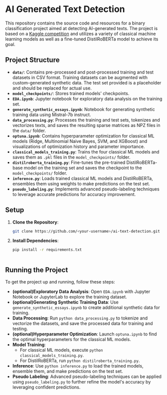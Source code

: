 # AI Generated Text Detection

This repository contains the source code and resources for a binary classification project aimed at detecting AI-generated texts. The project is based on a [Kaggle competition](https://www.kaggle.com/competitions/llm-detect-ai-generated-text) and utilizes a variety of classical machine learning models as well as a fine-tuned DistilRoBERTa model to achieve its goal.

## Project Structure

- **`data/`**: Contains pre-processed and post-processed training and test datasets in CSV format. Training datasets can be augmented with custom-generated synthetic data. The test set provided is a placeholder and should be replaced for actual use.
- **`model_checkpoints/`**: Stores trained models' checkpoints.
- **`EDA.ipynb`**: Jupyter notebook for exploratory data analysis on the training set.
- **`generate_synthetic_essays.ipynb`**: Notebook for generating synthetic training data using Mistral-7b instruct.
- **`data_processing.py`**: Processes the training and test sets, tokenizes and vectorizes texts, and saves the resulting sparse matrices as NPZ files in the `data/` folder.
- **`optuna.ipynb`**: Contains hyperparameter optimization for classical ML models (Ridge, Multinomial Naive Bayes, SVM, and XGBoost) and visualizations of optimization history and parameter importance.
- **`classical_models_training.py`**: Trains the four classical ML models and saves them as `.pkl` files in the `model_checkpoints/` folder.
- **`distilroberta_training.py`**: Fine-tunes the pre-trained DistilRoBERTa-base model on the training set and saves the checkpoint to the `model_checkpoints/` folder.
- **`inference.py`**: Loads trained classical ML models and DistilRoBERTa, ensembles them using weights to make predictions on the test set.
- **`pseudo_labeling.py`**: Implements advanced pseudo-labeling techniques to leverage accurate predictions for accuracy improvement.

## Setup

1. **Clone the Repository**:
   ```sh
   git clone https://github.com/<your-username>/ai-text-detection.git

2. **Install Dependencies**:
   ```sh
   pip install -r requirements.txt



## Running the Project

To get the project up and running, follow these steps:

- **(optional)Exploratory Data Analysis**: Open `EDA.ipynb` with Jupyter Notebook or JupyterLab to explore the training dataset.
- **(optional)Generating Synthetic Training Data**: Use `generate_synthetic_essays.ipynb` to create additional synthetic data for training.
- **Data Processing**: Run `python data_processing.py` to tokenize and vectorize the datasets, and save the processed data for training and testing.
- **(optional)Hyperparameter Optimization**: Launch `optuna.ipynb` to find the optimal hyperparameters for the classical ML models.
- **Model Training**:
  - For classical ML models, execute `python classical_models_training.py`.
  - For DistilRoBERTa, run `python distilroberta_training.py`.
- **Inference**: Use `python inference.py` to load the trained models, ensemble them, and make predictions on the test set.
- **Pseudo Labeling**: Advanced pseudo-labeling techniques can be applied using `pseudo_labeling.py` to further refine the model's accuracy by leveraging confident predictions.
